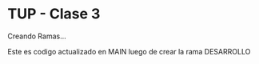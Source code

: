# TUP - Clase 3

Creando Ramas...

Este es codigo actualizado en MAIN luego de crear la rama DESARROLLO